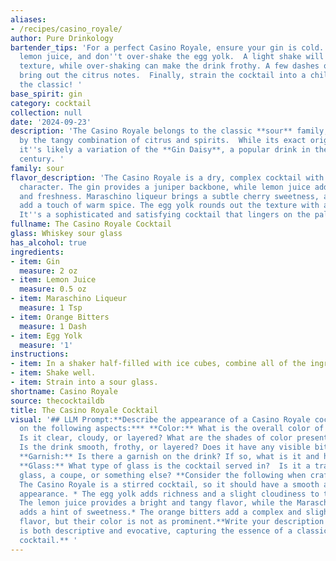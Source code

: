 ```yaml
---
aliases:
- /recipes/casino_royale/
author: Pure Drinkology
bartender_tips: 'For a perfect Casino Royale, ensure your gin is cold.  Use fresh
  lemon juice, and don''t over-shake the egg yolk.  A light shake will create a velvety
  texture, while over-shaking can make the drink frothy. A few dashes of orange bitters
  bring out the citrus notes.  Finally, strain the cocktail into a chilled coupe glass.  Enjoy
  the classic! '
base_spirit: gin
category: cocktail
collection: null
date: '2024-09-23'
description: 'The Casino Royale belongs to the classic **sour** family, characterized
  by the tangy combination of citrus and spirits.  While its exact origin is debated,
  it''s likely a variation of the **Gin Daisy**, a popular drink in the early 20th
  century. '
family: sour
flavor_description: 'The Casino Royale is a dry, complex cocktail with a bright, citrusy
  character. The gin provides a juniper backbone, while lemon juice adds tartness
  and freshness. Maraschino liqueur brings a subtle cherry sweetness, and orange bitters
  add a touch of warm spice. The egg yolk rounds out the texture with a velvety richness.
  It''s a sophisticated and satisfying cocktail that lingers on the palate. '
fullname: The Casino Royale Cocktail
glass: Whiskey sour glass
has_alcohol: true
ingredients:
- item: Gin
  measure: 2 oz
- item: Lemon Juice
  measure: 0.5 oz
- item: Maraschino Liqueur
  measure: 1 Tsp
- item: Orange Bitters
  measure: 1 Dash
- item: Egg Yolk
  measure: '1'
instructions:
- item: In a shaker half-filled with ice cubes, combine all of the ingredients.
- item: Shake well.
- item: Strain into a sour glass.
shortname: Casino Royale
source: thecocktaildb
title: The Casino Royale Cocktail
visual: '## LLM Prompt:**Describe the appearance of a Casino Royale cocktail. Focus
  on the following aspects:*** **Color:** What is the overall color of the drink?
  Is it clear, cloudy, or layered? What are the shades of color present?* **Texture:**
  Is the drink smooth, frothy, or layered? Does it have any visible bits of egg white?*
  **Garnish:** Is there a garnish on the drink? If so, what is it and how is it presented?*
  **Glass:** What type of glass is the cocktail served in?  Is it a traditional cocktail
  glass, a coupe, or something else? **Consider the following when crafting your description:***
  The Casino Royale is a stirred cocktail, so it should have a smooth and elegant
  appearance. * The egg yolk adds richness and a slight cloudiness to the drink. *
  The lemon juice provides a bright and tangy flavor, while the Maraschino Liqueur
  adds a hint of sweetness.* The orange bitters add a complex and slightly bitter
  flavor, but their color is not as prominent.**Write your description in a way that
  is both descriptive and evocative, capturing the essence of a classic and sophisticated
  cocktail.** '
---
```




